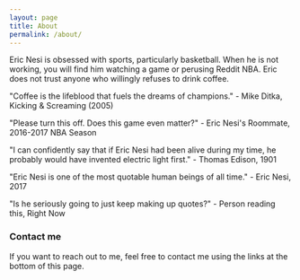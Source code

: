 ```yaml
---
layout: page
title: About
permalink: /about/
---
```


Eric Nesi is obsessed with sports, particularly basketball. When he is not working, you will find him watching a game or perusing Reddit NBA.  Eric does not trust anyone who willingly refuses to drink coffee.

"Coffee is the lifeblood that fuels the dreams of champions." - Mike Ditka, Kicking & Screaming (2005)

"Please turn this off. Does this game even matter?" - Eric Nesi's Roommate, 2016-2017 NBA Season

"I can confidently say that if Eric Nesi had been alive during my time, he probably would have invented electric light first." - Thomas Edison, 1901

"Eric Nesi is one of the most quotable human beings of all time." - Eric Nesi, 2017 

"Is he seriously going to just keep making up quotes?" - Person reading this, Right Now

### Contact me

If you want to reach out to me, feel free to contact me using the links at the bottom of this page.  

